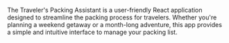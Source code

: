 The Traveler's Packing Assistant is a user-friendly React application designed to streamline the packing process for travelers. Whether you're planning a weekend getaway or a month-long adventure, this app provides a simple and intuitive interface to manage your packing list.
